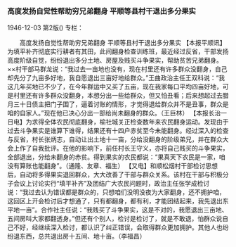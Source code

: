### 高度发扬自觉性帮助穷兄弟翻身  平顺等县村干退出多分果实

1946-12-03
第2版()
专栏：

　　高度发扬自觉性帮助穷兄弟翻身
    平顺等县村干退出多分果实
    【本报平顺讯】为填平补齐彻底实行耕者有其田，此间翻身检查训练班，最近经过反省，干部发扬高度阶级自觉，纷纷退出多分土地、房屋及贱买斗争果实，帮助贫苦兄弟翻身。××村干部马群龙说：“我过去一亩地也没有，现在村里还有许多群众没翻身，自己却先分了九亩多好地，我自愿退出三亩好地给群众。”王曲政治主任王双科说：“我这几年买地已不少了，在今年群运中又买了五亩，现在我家每口平均四亩好地，可是村里还有许多群众没翻身，本想分出一些给群众，但又怕丑看；后来想起过去腊月三十日债主把门子围了，逼着讨账的情形，才觉得退给群众并不是丑事，群众是咱的自家人。”现在他已决心分出一部给尚未翻身的群众。（王巨林）
    【本报长治一日电】为求得全体农民彻底翻身，榆社城关正检查数年来农民翻身运动。发现由于过去斗争果实是谁算下谁得，结果还有十四户赤贫至今未能翻身。经过深入的检查与反省，村长张炳志，自动让出土地十一亩，分给没翻身的阶级弟兄，并在群众大会上作了自我批评。在他的影响下，前任村长王守义，亦将自己贱买的斗争果实，全部退出，分给未翻身的赤贫。得到果实的农民都说：“果真天下农民是一家，咱没有算账也能翻身”。（通隆、友章、福生）
    【又电】和顺松烟村干部检讨思想后，自动将多得果实退回群众，大大改善了干部与群众关系。该村在干部与积极分子会议上讨论实行“填平补齐”及团结广大农民问题时，政治主任张学成检讨说：“我过去认为错误都是群众的，只想咱们没明没夜为大家翻身，还不拥护咱，这回区上开会检讨后才想通了，只有都翻身，都有利，才能团结起来，我先退出东平地一亩”。合作社主任说：“我贱买了斗争果实，这是不对的，我愿退出三亩地、五间房叫大家都翻透身。”但还有个别人，检讨是检讨了，就是不敢退，怕群众说自己不好，经继续深入检讨，都认识了纠正错误，会取得群众更加拥护。其他人也纷纷退东西，总共退出房十五间、地十亩。（李福昌）
